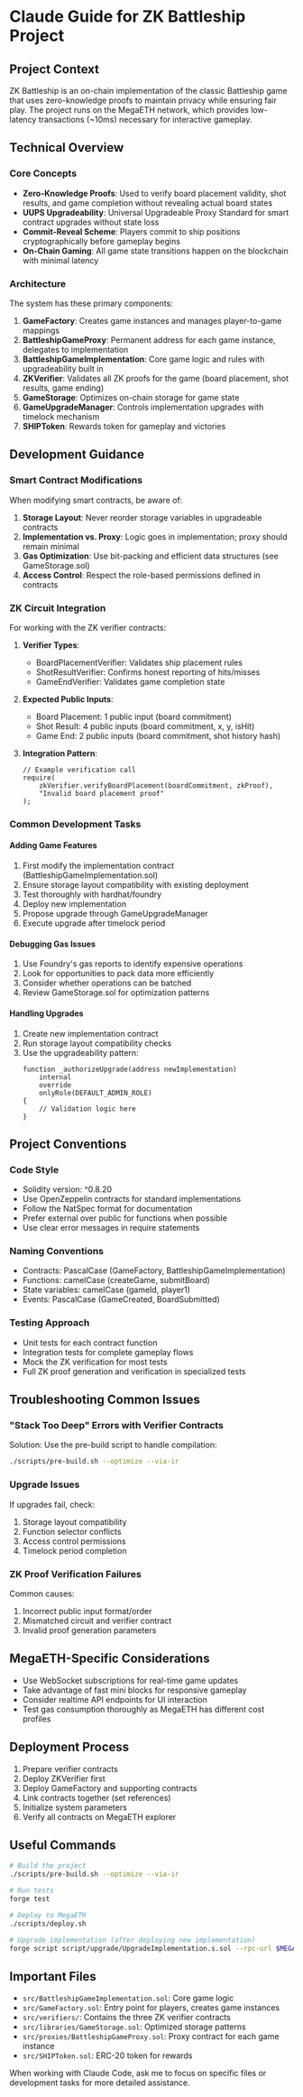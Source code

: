 # Claude Guide for ZK Battleship Project

## Project Context

ZK Battleship is an on-chain implementation of the classic Battleship game that uses zero-knowledge proofs to maintain privacy while ensuring fair play. The project runs on the MegaETH network, which provides low-latency transactions (~10ms) necessary for interactive gameplay.

## Technical Overview

### Core Concepts

- **Zero-Knowledge Proofs**: Used to verify board placement validity, shot results, and game completion without revealing actual board states
- **UUPS Upgradeability**: Universal Upgradeable Proxy Standard for smart contract upgrades without state loss
- **Commit-Reveal Scheme**: Players commit to ship positions cryptographically before gameplay begins
- **On-Chain Gaming**: All game state transitions happen on the blockchain with minimal latency

### Architecture

The system has these primary components:

1. **GameFactory**: Creates game instances and manages player-to-game mappings
2. **BattleshipGameProxy**: Permanent address for each game instance, delegates to implementation
3. **BattleshipGameImplementation**: Core game logic and rules with upgradeability built in
4. **ZKVerifier**: Validates all ZK proofs for the game (board placement, shot results, game ending)
5. **GameStorage**: Optimizes on-chain storage for game state
6. **GameUpgradeManager**: Controls implementation upgrades with timelock mechanism
7. **SHIPToken**: Rewards token for gameplay and victories

## Development Guidance

### Smart Contract Modifications

When modifying smart contracts, be aware of:

1. **Storage Layout**: Never reorder storage variables in upgradeable contracts
2. **Implementation vs. Proxy**: Logic goes in implementation; proxy should remain minimal
3. **Gas Optimization**: Use bit-packing and efficient data structures (see GameStorage.sol)
4. **Access Control**: Respect the role-based permissions defined in contracts

### ZK Circuit Integration

For working with the ZK verifier contracts:

1. **Verifier Types**:
   - BoardPlacementVerifier: Validates ship placement rules
   - ShotResultVerifier: Confirms honest reporting of hits/misses
   - GameEndVerifier: Validates game completion state

2. **Expected Public Inputs**:
   - Board Placement: 1 public input (board commitment)
   - Shot Result: 4 public inputs (board commitment, x, y, isHit)
   - Game End: 2 public inputs (board commitment, shot history hash)

3. **Integration Pattern**:
   ```solidity
   // Example verification call
   require(
       zkVerifier.verifyBoardPlacement(boardCommitment, zkProof),
       "Invalid board placement proof"
   );
   ```

### Common Development Tasks

#### Adding Game Features

1. First modify the implementation contract (BattleshipGameImplementation.sol)
2. Ensure storage layout compatibility with existing deployment
3. Test thoroughly with hardhat/foundry
4. Deploy new implementation
5. Propose upgrade through GameUpgradeManager
6. Execute upgrade after timelock period

#### Debugging Gas Issues

1. Use Foundry's gas reports to identify expensive operations
2. Look for opportunities to pack data more efficiently
3. Consider whether operations can be batched
4. Review GameStorage.sol for optimization patterns

#### Handling Upgrades

1. Create new implementation contract
2. Run storage layout compatibility checks
3. Use the upgradeability pattern:
   ```solidity
   function _authorizeUpgrade(address newImplementation) 
       internal 
       override 
       onlyRole(DEFAULT_ADMIN_ROLE) 
   {
       // Validation logic here
   }
   ```

## Project Conventions

### Code Style

- Solidity version: ^0.8.20
- Use OpenZeppelin contracts for standard implementations
- Follow the NatSpec format for documentation
- Prefer external over public for functions when possible
- Use clear error messages in require statements

### Naming Conventions

- Contracts: PascalCase (GameFactory, BattleshipGameImplementation)
- Functions: camelCase (createGame, submitBoard)
- State variables: camelCase (gameId, player1)
- Events: PascalCase (GameCreated, BoardSubmitted)

### Testing Approach

- Unit tests for each contract function
- Integration tests for complete gameplay flows
- Mock the ZK verification for most tests
- Full ZK proof generation and verification in specialized tests

## Troubleshooting Common Issues

### "Stack Too Deep" Errors with Verifier Contracts

Solution: Use the pre-build script to handle compilation:
```bash
./scripts/pre-build.sh --optimize --via-ir
```

### Upgrade Issues

If upgrades fail, check:
1. Storage layout compatibility
2. Function selector conflicts
3. Access control permissions
4. Timelock period completion

### ZK Proof Verification Failures

Common causes:
1. Incorrect public input format/order
2. Mismatched circuit and verifier contract
3. Invalid proof generation parameters

## MegaETH-Specific Considerations

- Use WebSocket subscriptions for real-time game updates
- Take advantage of fast mini blocks for responsive gameplay
- Consider realtime API endpoints for UI interaction
- Test gas consumption thoroughly as MegaETH has different cost profiles

## Deployment Process

1. Prepare verifier contracts
2. Deploy ZKVerifier first
3. Deploy GameFactory and supporting contracts
4. Link contracts together (set references)
5. Initialize system parameters
6. Verify all contracts on MegaETH explorer

## Useful Commands

```bash
# Build the project
./scripts/pre-build.sh --optimize --via-ir

# Run tests
forge test

# Deploy to MegaETH
./scripts/deploy.sh

# Upgrade implementation (after deploying new implementation)
forge script script/upgrade/UpgradeImplementation.s.sol --rpc-url $MEGAETH_RPC_URL --broadcast
```

## Important Files

- `src/BattleshipGameImplementation.sol`: Core game logic
- `src/GameFactory.sol`: Entry point for players, creates game instances
- `src/verifiers/`: Contains the three ZK verifier contracts
- `src/libraries/GameStorage.sol`: Optimized storage patterns
- `src/proxies/BattleshipGameProxy.sol`: Proxy contract for each game instance
- `src/SHIPToken.sol`: ERC-20 token for rewards

When working with Claude Code, ask me to focus on specific files or development tasks for more detailed assistance.